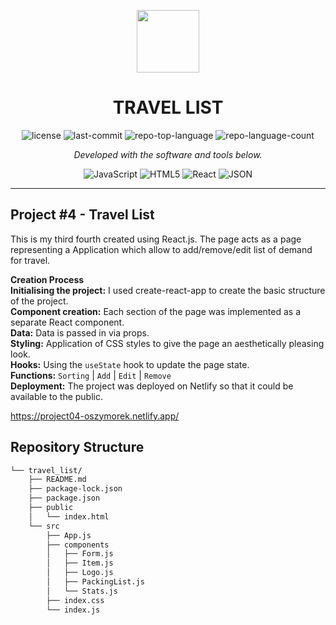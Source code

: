 <p align="center">
  <img src="https://cdn-icons-png.flaticon.com/512/6295/6295417.png" width="100" />
</p>
<p align="center">
    <h1 align="center">TRAVEL LIST</h1>
</p>
<p align="center">
	<img src="https://img.shields.io/github/license/oszymorek/travel_list.git?style=flat&color=0080ff" alt="license">
	<img src="https://img.shields.io/github/last-commit/oszymorek/travel_list.git?style=flat&logo=git&logoColor=white&color=0080ff" alt="last-commit">
	<img src="https://img.shields.io/github/languages/top/oszymorek/travel_list.git?style=flat&color=0080ff" alt="repo-top-language">
	<img src="https://img.shields.io/github/languages/count/oszymorek/travel_list.git?style=flat&color=0080ff" alt="repo-language-count">
<p>
<p align="center">
		<em>Developed with the software and tools below.</em>
</p>
<p align="center">
	<img src="https://img.shields.io/badge/JavaScript-F7DF1E.svg?style=flat&logo=JavaScript&logoColor=black" alt="JavaScript">
	<img src="https://img.shields.io/badge/HTML5-E34F26.svg?style=flat&logo=HTML5&logoColor=white" alt="HTML5">
	<img src="https://img.shields.io/badge/React-61DAFB.svg?style=flat&logo=React&logoColor=black" alt="React">
	<img src="https://img.shields.io/badge/JSON-000000.svg?style=flat&logo=JSON&logoColor=white" alt="JSON">
</p>
<hr>

## Project #4 - Travel List

This is my third fourth created using React.js. The page acts as a page representing a Application which allow to add/remove/edit list of demand for travel.

<strong>Creation Process</strong> </br>
<strong>Initialising the project:</strong> I used create-react-app to create the basic structure of the project.</br>
<strong>Component creation:</strong> Each section of the page was implemented as a separate React component.</br>
<strong>Data:</strong> Data is passed in via props.</br>
<strong>Styling:</strong> Application of CSS styles to give the page an aesthetically pleasing look.</br>
<strong>Hooks:</strong> Using the `useState` hook to update the page state.</br>
<strong>Functions:</strong> `Sorting` | `Add` | `Edit` | `Remove` </br>
<strong>Deployment:</strong> The project was deployed on Netlify so that it could be available to the public.</br>

https://project04-oszymorek.netlify.app/

##  Repository Structure

```sh
└── travel_list/
    ├── README.md
    ├── package-lock.json
    ├── package.json
    ├── public
    │   └── index.html
    └── src
        ├── App.js
        ├── components
        │   ├── Form.js
        │   ├── Item.js
        │   ├── Logo.js
        │   ├── PackingList.js
        │   └── Stats.js
        ├── index.css
        └── index.js
```
